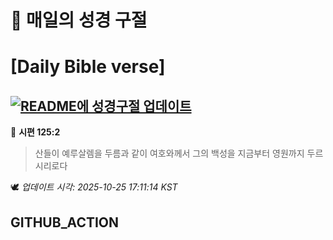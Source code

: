 # 🙏 매일의 성경 구절
# [Daily Bible verse]
## [![README에 성경구절 업데이트](https://github.com/DONGSUKA/first_test/actions/workflows/update-readme-bible.yml/badge.svg)](https://github.com/DONGSUKA/first_test/actions/workflows/update-readme-bible.yml)
<!-- START_BIBLE_VERSE -->
📖 **시편 125:2**
> 산들이 예루살렘을 두름과 같이 여호와께서 그의 백성을 지금부터 영원까지 두르시리로다

🕊️ _업데이트 시각: 2025-10-25 17:11:14 KST_
  <!-- END_BIBLE_VERSE -->
## GITHUB_ACTION
